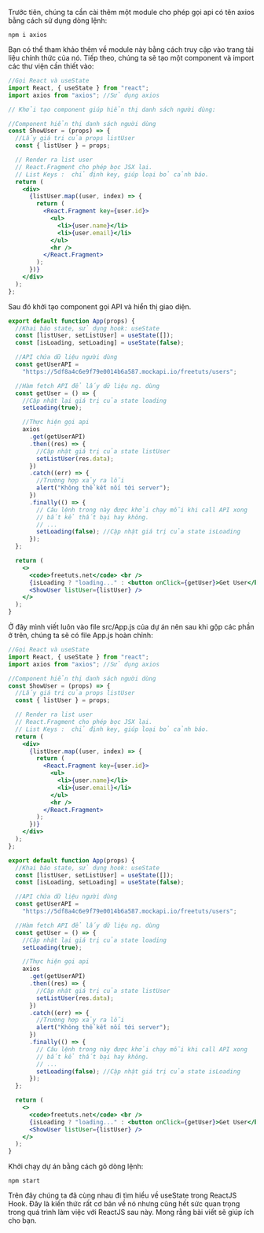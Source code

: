 Trước tiên, chúng ta cần cài thêm một module cho phép gọi api có tên axios bằng cách sử dụng dòng lệnh:

```node
npm i axios
```
Bạn có thể tham khảo thêm về module này bằng cách truy cập vào trang tài liệu chính thức của nó. Tiếp theo, chúng ta sẽ tạo một component và import các thư viện cần thiết vào:

```jsx
//Gọi React và useState
import React, { useState } from "react";
import axios from "axios"; //Sử dụng axios

// Khởi tạo component giúp hiển thị danh sách người dùng:

//Component hiển thị danh sách người dùng
const ShowUser = (props) => {
  //Lấy giá tri của props listUser
  const { listUser } = props;

  // Render ra list user
  // React.Fragment cho phép bọc JSX lại.
  // List Keys :  chỉ định key, giúp loại bỏ cảnh báo.
  return (
    <div>
      {listUser.map((user, index) => {
        return (
          <React.Fragment key={user.id}>
            <ul>
              <li>{user.name}</li>
              <li>{user.email}</li>
            </ul>
            <hr />
          </React.Fragment>
        );
      })}
    </div>
  );
};
```
Sau đó khởi tạo component gọi API và hiển thị giao diện.
```jsx
export default function App(props) {
  //Khai báo state, sử dụng hook: useState
  const [listUser, setListUser] = useState([]);
  const [isLoading, setLoading] = useState(false);

  //API chứa dữ liệu người dùng
  const getUserAPI =
    "https://5df8a4c6e9f79e0014b6a587.mockapi.io/freetuts/users";

  //Hàm fetch API để lấy dữ liệu ng. dùng
  const getUser = () => {
    //Cập nhật lại giá trị của state loading
    setLoading(true);

    //Thực hiện gọi api
    axios
      .get(getUserAPI)
      .then((res) => {
        //Cập nhật giá trị của state listUser
        setListUser(res.data);
      })
      .catch((err) => {
        //Trường hợp xảy ra lỗi
        alert("Không thể kết nối tới server");
      })
      .finally(() => {
        // Câu lệnh trong này được khởi chạy mỗi khi call API xong
        // bất kể thất bại hay không.
        // ...
        setLoading(false); //Cập nhật giá trị của state isLoading
      });
  };

  return (
    <>
​      <code>freetuts.net</code> <br />
      {isLoading ? "loading..." : <button onClick={getUser}>Get User</button>}
      <ShowUser listUser={listUser} />
    </>
  );
}
```
Ở đây mình viết luôn vào file src/App.js của dự án nên sau khi gộp các phần ở trên, chúng ta sẽ có file App.js hoàn chỉnh:

```jsx
//Gọi React và useState
import React, { useState } from "react";
import axios from "axios"; //Sử dụng axios

//Component hiển thị danh sách người dùng
const ShowUser = (props) => {
  //Lấy giá tri của props listUser
  const { listUser } = props;

  // Render ra list user
  // React.Fragment cho phép bọc JSX lại.
  // List Keys :  chỉ định key, giúp loại bỏ cảnh báo.
  return (
    <div>
      {listUser.map((user, index) => {
        return (
          <React.Fragment key={user.id}>
            <ul>
              <li>{user.name}</li>
              <li>{user.email}</li>
            </ul>
            <hr />
          </React.Fragment>
        );
      })}
    </div>
  );
};

export default function App(props) {
  //Khai báo state, sử dụng hook: useState
  const [listUser, setListUser] = useState([]);
  const [isLoading, setLoading] = useState(false);

  //API chứa dữ liệu người dùng
  const getUserAPI =
    "https://5df8a4c6e9f79e0014b6a587.mockapi.io/freetuts/users";

  //Hàm fetch API để lấy dữ liệu ng. dùng
  const getUser = () => {
    //Cập nhật lại giá trị của state loading
    setLoading(true);

    //Thực hiện gọi api
    axios
      .get(getUserAPI)
      .then((res) => {
        //Cập nhật giá trị của state listUser
        setListUser(res.data);
      })
      .catch((err) => {
        //Trường hợp xảy ra lỗi
        alert("Không thể kết nối tới server");
      })
      .finally(() => {
        // Câu lệnh trong này được khởi chạy mỗi khi call API xong
        // bất kể thất bại hay không.
        // ...
        setLoading(false); //Cập nhật giá trị của state isLoading
      });
  };

  return (
    <>
      <code>freetuts.net</code> <br />
      {isLoading ? "loading..." : <button onClick={getUser}>Get User</button>}
      <ShowUser listUser={listUser} />
    </>
  );
}
```
Khởi chạy dự án bằng cách gõ dòng lệnh:
```node
npm start
```
Trên đây chúng ta đã cùng nhau đi tìm hiểu về useState trong ReactJS Hook. Đây là kiến thức rất cơ bản về nó nhưng cũng hết sức quan trọng trong quá trình làm việc với ReactJS sau này. Mong rằng bài viết sẽ giúp ích cho bạn.